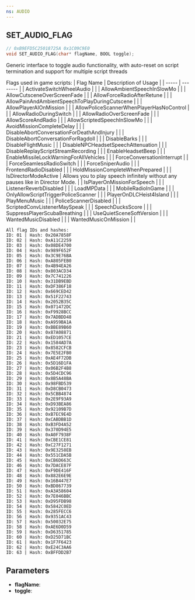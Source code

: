 ```yaml
---
ns: AUDIO
---
```

## SET_AUDIO_FLAG

```c
// 0xB9EFD5C25018725A 0x1C09C9E0
void SET_AUDIO_FLAG(char* flagName, BOOL toggle);
```

Generic interface to toggle audio functionality, with auto-reset on script termination and support for multiple script threads

Flags used in game scripts:
| Flag Name | Description of Usage | 
| ----- | -------- |
| ActivateSwitchWheelAudio | |
| AllowAmbientSpeechInSlowMo | |
| AllowCutsceneOverScreenFade | |
| AllowForceRadioAfterRetune | |
| AllowPainAndAmbientSpeechToPlayDuringCutscene | |
| AllowPlayerAIOnMission | |
| AllowPoliceScannerWhenPlayerHasNoControl | |
| AllowRadioDuringSwitch | |
| AllowRadioOverScreenFade | |
| AllowScoreAndRadio | |
| AllowScriptedSpeechInSlowMo | |
| AvoidMissionCompleteDelay | |
| DisableAbortConversationForDeathAndInjury | |
| DisableAbortConversationForRagdoll | |
| DisableBarks | |
| DisableFlightMusic | |
| DisableNPCHeadsetSpeechAttenuation | |
| DisableReplayScriptStreamRecording | |
| EnableHeadsetBeep | |
| EnableMissileLockWarningForAllVehicles | |
| ForceConversationInterrupt | |
| ForceSeamlessRadioSwitch | |
| ForceSniperAudio | |
| FrontendRadioDisabled | |
| HoldMissionCompleteWhenPrepared | |
| IsDirectorModeActive |  Allows you to play speech infinitely without any pauses like in Director Mode. |
| IsPlayerOnMissionForSpeech | |
| ListenerReverbDisabled | |
| LoadMPData | |
| MobileRadioInGame | |
| OnlyAllowScriptTriggerPoliceScanner | |
| PlayerOnDLCHeist4Island | |
| PlayMenuMusic | |
| PoliceScannerDisabled | |
| ScriptedConvListenerMaySpeak | |
| SpeechDucksScore | |
| SuppressPlayerScubaBreathing | |
| UseQuietSceneSoftVersion | |
| WantedMusicDisabled | |
| WantedMusicOnMission | |

```
All flag IDs and hashes:
ID: 01 | Hash: 0x20A7858F
ID: 02 | Hash: 0xA11C2259
ID: 03 | Hash: 0x08DE4700
ID: 04 | Hash: 0x989F652F
ID: 05 | Hash: 0x3C9E76BA
ID: 06 | Hash: 0xA805FEB0
ID: 07 | Hash: 0x4B94EA26
ID: 08 | Hash: 0x803ACD34
ID: 09 | Hash: 0x7C741226
ID: 10 | Hash: 0x31DB9EBD
ID: 11 | Hash: 0xDF386F18
ID: 12 | Hash: 0x669CED42
ID: 13 | Hash: 0x51F22743
ID: 14 | Hash: 0x2052B35C
ID: 15 | Hash: 0x071472DC
ID: 16 | Hash: 0xF9928BCC
ID: 17 | Hash: 0x7ADBDD48
ID: 18 | Hash: 0xA959BA1A
ID: 19 | Hash: 0xBBE89B60
ID: 20 | Hash: 0x87A08871
ID: 21 | Hash: 0xED1057CE
ID: 22 | Hash: 0x1584AD7A
ID: 23 | Hash: 0x8582CFCB
ID: 24 | Hash: 0x7E5E2FB0
ID: 25 | Hash: 0xAE4F72DB
ID: 26 | Hash: 0x5D16D1FA
ID: 27 | Hash: 0x06B2F4B8
ID: 28 | Hash: 0x5D4CDC96
ID: 29 | Hash: 0x8B5A48BA
ID: 30 | Hash: 0x98FBD539
ID: 31 | Hash: 0xD8CB0473
ID: 32 | Hash: 0x5CBB4874
ID: 33 | Hash: 0x2E9F93A9
ID: 34 | Hash: 0xD93BEA86
ID: 35 | Hash: 0x92109B7D
ID: 36 | Hash: 0xB7EC9E4D
ID: 37 | Hash: 0xCABDBB1D
ID: 38 | Hash: 0xB3FD4A52
ID: 39 | Hash: 0x370D94E5
ID: 40 | Hash: 0xA0F7938F
ID: 41 | Hash: 0xCBE1CE81
ID: 42 | Hash: 0xC27F1271
ID: 43 | Hash: 0x9E3258EB
ID: 44 | Hash: 0x551CDA5B
ID: 45 | Hash: 0xCB6D663C
ID: 46 | Hash: 0x7DACE87F
ID: 47 | Hash: 0xF9DE416F
ID: 48 | Hash: 0x882E6E9E
ID: 49 | Hash: 0x16B447E7
ID: 50 | Hash: 0xBD867739
ID: 51 | Hash: 0xA3A58604
ID: 52 | Hash: 0x7E046BBC
ID: 53 | Hash: 0xD95FDB98
ID: 54 | Hash: 0x5842C0ED
ID: 55 | Hash: 0x285FECC6
ID: 56 | Hash: 0x9351AC43
ID: 57 | Hash: 0x50032E75
ID: 58 | Hash: 0xAE6D0D59
ID: 59 | Hash: 0xD6351785
ID: 60 | Hash: 0xD25D71BC
ID: 61 | Hash: 0x1F7F6423
ID: 62 | Hash: 0xE24C3AA6
ID: 63 | Hash: 0xBFFDD2B7
```

## Parameters
* **flagName**:
* **toggle**:

